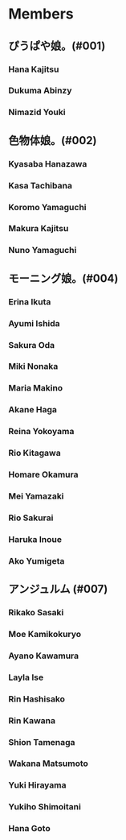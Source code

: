 # Members
## ぴうぱや娘。(#001)
### Hana Kajitsu
### Dukuma Abinzy
### Nimazid Youki
## 色物体娘。(#002)
### Kyasaba Hanazawa
### Kasa Tachibana
### Koromo Yamaguchi
### Makura Kajitsu
### Nuno Yamaguchi
## モーニング娘。(#004)
### Erina Ikuta
### Ayumi Ishida
### Sakura Oda
### Miki Nonaka
### Maria Makino
### Akane Haga
### Reina Yokoyama
### Rio Kitagawa
### Homare Okamura
### Mei Yamazaki
### Rio Sakurai
### Haruka Inoue
### Ako Yumigeta
## アンジュルム (#007)
### Rikako Sasaki
### Moe Kamikokuryo
### Ayano Kawamura
### Layla Ise
### Rin Hashisako
### Rin Kawana
### Shion Tamenaga
### Wakana Matsumoto
### Yuki Hirayama
### Yukiho Shimoitani
### Hana Goto
